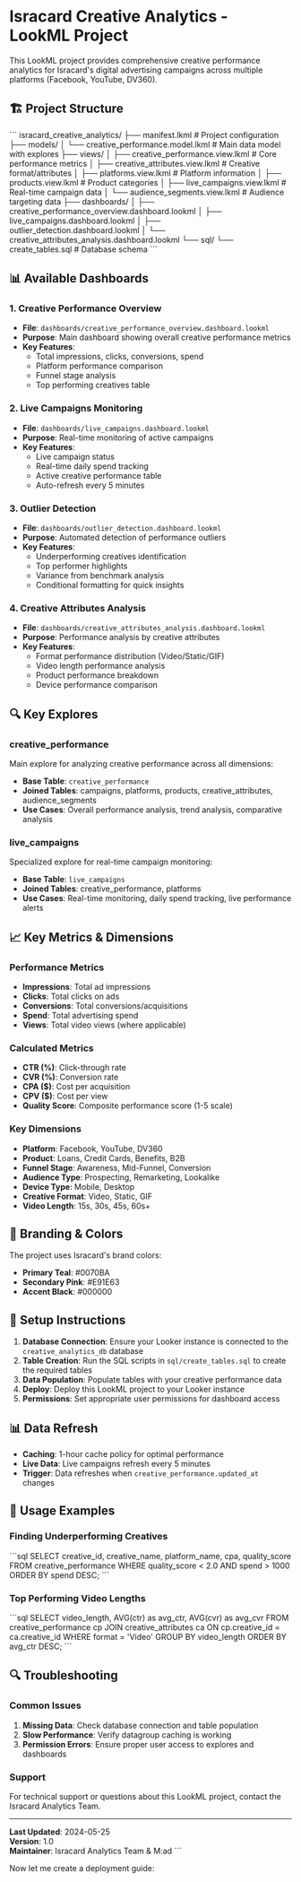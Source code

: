 # Isracard Creative Analytics - LookML Project

This LookML project provides comprehensive creative performance analytics for Isracard's digital advertising campaigns across multiple platforms (Facebook, YouTube, DV360).

## 🏗️ Project Structure

\`\`\`
isracard_creative_analytics/
├── manifest.lkml                          # Project configuration
├── models/
│   └── creative_performance.model.lkml    # Main data model with explores
├── views/
│   ├── creative_performance.view.lkml     # Core performance metrics
│   ├── creative_attributes.view.lkml      # Creative format/attributes
│   ├── platforms.view.lkml               # Platform information
│   ├── products.view.lkml                # Product categories
│   ├── live_campaigns.view.lkml          # Real-time campaign data
│   └── audience_segments.view.lkml       # Audience targeting data
├── dashboards/
│   ├── creative_performance_overview.dashboard.lookml
│   ├── live_campaigns.dashboard.lookml
│   ├── outlier_detection.dashboard.lookml
│   └── creative_attributes_analysis.dashboard.lookml
└── sql/
    └── create_tables.sql                  # Database schema
\`\`\`

## 📊 Available Dashboards

### 1. Creative Performance Overview
- **File**: `dashboards/creative_performance_overview.dashboard.lookml`
- **Purpose**: Main dashboard showing overall creative performance metrics
- **Key Features**:
  - Total impressions, clicks, conversions, spend
  - Platform performance comparison
  - Funnel stage analysis
  - Top performing creatives table

### 2. Live Campaigns Monitoring
- **File**: `dashboards/live_campaigns.dashboard.lookml`
- **Purpose**: Real-time monitoring of active campaigns
- **Key Features**:
  - Live campaign status
  - Real-time daily spend tracking
  - Active creative performance table
  - Auto-refresh every 5 minutes

### 3. Outlier Detection
- **File**: `dashboards/outlier_detection.dashboard.lookml`
- **Purpose**: Automated detection of performance outliers
- **Key Features**:
  - Underperforming creatives identification
  - Top performer highlights
  - Variance from benchmark analysis
  - Conditional formatting for quick insights

### 4. Creative Attributes Analysis
- **File**: `dashboards/creative_attributes_analysis.dashboard.lookml`
- **Purpose**: Performance analysis by creative attributes
- **Key Features**:
  - Format performance distribution (Video/Static/GIF)
  - Video length performance analysis
  - Product performance breakdown
  - Device performance comparison

## 🔍 Key Explores

### creative_performance
Main explore for analyzing creative performance across all dimensions:
- **Base Table**: `creative_performance`
- **Joined Tables**: campaigns, platforms, products, creative_attributes, audience_segments
- **Use Cases**: Overall performance analysis, trend analysis, comparative analysis

### live_campaigns
Specialized explore for real-time campaign monitoring:
- **Base Table**: `live_campaigns`
- **Joined Tables**: creative_performance, platforms
- **Use Cases**: Real-time monitoring, daily spend tracking, live performance alerts

## 📈 Key Metrics & Dimensions

### Performance Metrics
- **Impressions**: Total ad impressions
- **Clicks**: Total clicks on ads
- **Conversions**: Total conversions/acquisitions
- **Spend**: Total advertising spend
- **Views**: Total video views (where applicable)

### Calculated Metrics
- **CTR (%)**: Click-through rate
- **CVR (%)**: Conversion rate
- **CPA ($)**: Cost per acquisition
- **CPV ($)**: Cost per view
- **Quality Score**: Composite performance score (1-5 scale)

### Key Dimensions
- **Platform**: Facebook, YouTube, DV360
- **Product**: Loans, Credit Cards, Benefits, B2B
- **Funnel Stage**: Awareness, Mid-Funnel, Conversion
- **Audience Type**: Prospecting, Remarketing, Lookalike
- **Device Type**: Mobile, Desktop
- **Creative Format**: Video, Static, GIF
- **Video Length**: 15s, 30s, 45s, 60s+

## 🎨 Branding & Colors

The project uses Isracard's brand colors:
- **Primary Teal**: #0070BA
- **Secondary Pink**: #E91E63
- **Accent Black**: #000000

## 🔧 Setup Instructions

1. **Database Connection**: Ensure your Looker instance is connected to the `creative_analytics_db` database
2. **Table Creation**: Run the SQL scripts in `sql/create_tables.sql` to create the required tables
3. **Data Population**: Populate tables with your creative performance data
4. **Deploy**: Deploy this LookML project to your Looker instance
5. **Permissions**: Set appropriate user permissions for dashboard access

## 📊 Data Refresh

- **Caching**: 1-hour cache policy for optimal performance
- **Live Data**: Live campaigns refresh every 5 minutes
- **Trigger**: Data refreshes when `creative_performance.updated_at` changes

## 🚀 Usage Examples

### Finding Underperforming Creatives
\`\`\`sql
SELECT creative_id, creative_name, platform_name, cpa, quality_score
FROM creative_performance 
WHERE quality_score < 2.0 
AND spend > 1000
ORDER BY spend DESC;
\`\`\`

### Top Performing Video Lengths
\`\`\`sql
SELECT video_length, AVG(ctr) as avg_ctr, AVG(cvr) as avg_cvr
FROM creative_performance cp
JOIN creative_attributes ca ON cp.creative_id = ca.creative_id
WHERE format = 'Video'
GROUP BY video_length
ORDER BY avg_ctr DESC;
\`\`\`

## 🔍 Troubleshooting

### Common Issues
1. **Missing Data**: Check database connection and table population
2. **Slow Performance**: Verify datagroup caching is working
3. **Permission Errors**: Ensure proper user access to explores and dashboards

### Support
For technical support or questions about this LookML project, contact the Isracard Analytics Team.

---

**Last Updated**: 2024-05-25  
**Version**: 1.0  
**Maintainer**: Isracard Analytics Team & M:ad
\`\`\`

Now let me create a deployment guide:
